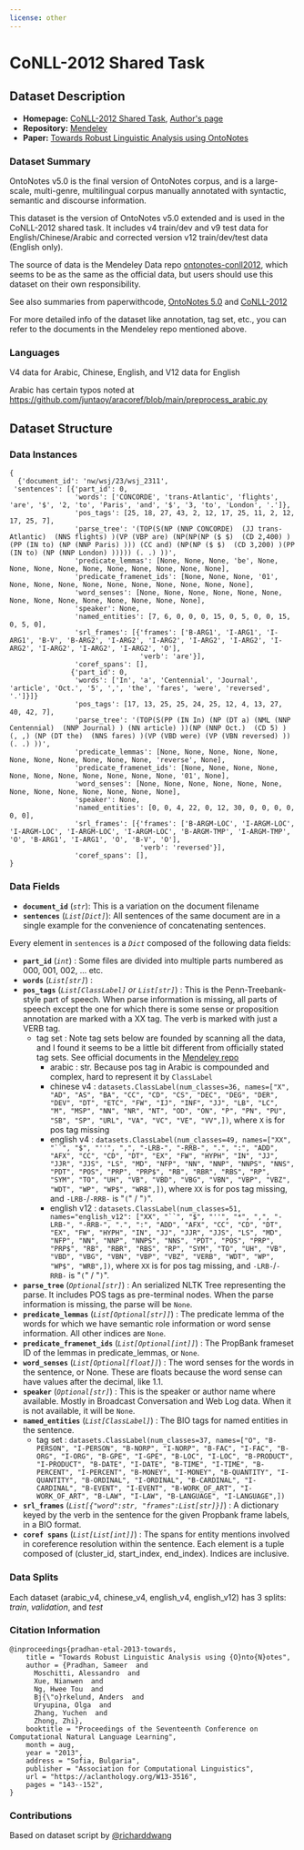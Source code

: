 ```yaml
---
license: other
---
```


# CoNLL-2012 Shared Task

## Dataset Description

- **Homepage:** [CoNLL-2012 Shared Task](https://conll.cemantix.org/2012/data.html), [Author's page](https://cemantix.org/data/ontonotes.html)
- **Repository:** [Mendeley](https://data.mendeley.com/datasets/zmycy7t9h9)
- **Paper:** [Towards Robust Linguistic Analysis using OntoNotes](https://aclanthology.org/W13-3516/)

### Dataset Summary

OntoNotes v5.0 is the final version of OntoNotes corpus, and is a large-scale, multi-genre,
multilingual corpus manually annotated with syntactic, semantic and discourse information.

This dataset is the version of OntoNotes v5.0 extended and is used in the CoNLL-2012 shared task.
It includes v4 train/dev and v9 test data for English/Chinese/Arabic and corrected version v12 train/dev/test data (English only).

The source of data is the Mendeley Data repo [ontonotes-conll2012](https://data.mendeley.com/datasets/zmycy7t9h9), which seems to be as the same as the official data, but users should use this dataset on their own responsibility.

See also summaries from paperwithcode, [OntoNotes 5.0](https://paperswithcode.com/dataset/ontonotes-5-0) and [CoNLL-2012](https://paperswithcode.com/dataset/conll-2012-1)

For more detailed info of the dataset like annotation, tag set, etc., you can refer to the documents in the Mendeley repo mentioned above. 

### Languages

V4 data for Arabic, Chinese, English, and V12 data for English

Arabic has certain typos noted at https://github.com/juntaoy/aracoref/blob/main/preprocess_arabic.py

## Dataset Structure

### Data Instances

```
{
  {'document_id': 'nw/wsj/23/wsj_2311',
 'sentences': [{'part_id': 0,
                'words': ['CONCORDE', 'trans-Atlantic', 'flights', 'are', '$', '2, 'to', 'Paris', 'and', '$', '3, 'to', 'London', '.']},
                'pos_tags': [25, 18, 27, 43, 2, 12, 17, 25, 11, 2, 12, 17, 25, 7],
                'parse_tree': '(TOP(S(NP (NNP CONCORDE)  (JJ trans-Atlantic)  (NNS flights) )(VP (VBP are) (NP(NP(NP ($ $)  (CD 2,400) )(PP (IN to) (NP (NNP Paris) ))) (CC and) (NP(NP ($ $)  (CD 3,200) )(PP (IN to) (NP (NNP London) ))))) (. .) ))',
                'predicate_lemmas': [None, None, None, 'be', None, None, None, None, None, None, None, None, None, None],
                'predicate_framenet_ids': [None, None, None, '01', None, None, None, None, None, None, None, None, None, None],
                'word_senses': [None, None, None, None, None, None, None, None, None, None, None, None, None, None],
                'speaker': None,
                'named_entities': [7, 6, 0, 0, 0, 15, 0, 5, 0, 0, 15, 0, 5, 0],
                'srl_frames': [{'frames': ['B-ARG1', 'I-ARG1', 'I-ARG1', 'B-V', 'B-ARG2', 'I-ARG2', 'I-ARG2', 'I-ARG2', 'I-ARG2', 'I-ARG2', 'I-ARG2', 'I-ARG2', 'I-ARG2', 'O'],
                                'verb': 'are'}],
                'coref_spans': [],
               {'part_id': 0,
                'words': ['In', 'a', 'Centennial', 'Journal', 'article', 'Oct.', '5', ',', 'the', 'fares', 'were', 'reversed', '.']}]}
                'pos_tags': [17, 13, 25, 25, 24, 25, 12, 4, 13, 27, 40, 42, 7],
                'parse_tree': '(TOP(S(PP (IN In) (NP (DT a) (NML (NNP Centennial)  (NNP Journal) ) (NN article) ))(NP (NNP Oct.)  (CD 5) ) (, ,) (NP (DT the)  (NNS fares) )(VP (VBD were) (VP (VBN reversed) )) (. .) ))',
                'predicate_lemmas': [None, None, None, None, None, None, None, None, None, None, None, 'reverse', None],
                'predicate_framenet_ids': [None, None, None, None, None, None, None, None, None, None, None, '01', None],
                'word_senses': [None, None, None, None, None, None, None, None, None, None, None, None, None],
                'speaker': None,
                'named_entities': [0, 0, 4, 22, 0, 12, 30, 0, 0, 0, 0, 0, 0],
                'srl_frames': [{'frames': ['B-ARGM-LOC', 'I-ARGM-LOC', 'I-ARGM-LOC', 'I-ARGM-LOC', 'I-ARGM-LOC', 'B-ARGM-TMP', 'I-ARGM-TMP', 'O', 'B-ARG1', 'I-ARG1', 'O', 'B-V', 'O'],
                                'verb': 'reversed'}],
                'coref_spans': [],
}
```

### Data Fields

- **`document_id`** (*`str`*): This is a variation on the document filename
- **`sentences`** (*`List[Dict]`*): All sentences of the same document are in a single example for the convenience of concatenating sentences.

Every element in `sentences` is a *`Dict`* composed of the following data fields:
- **`part_id`** (*`int`*) : Some files are divided into multiple parts numbered as 000, 001, 002, ... etc.
- **`words`** (*`List[str]`*) :
- **`pos_tags`** (*`List[ClassLabel]` or `List[str]`*) : This is the Penn-Treebank-style part of speech. When parse information is missing, all parts of speech except the one for which there is some sense or proposition annotation are marked with a XX tag. The verb is marked with just a VERB tag.
  - tag set : Note tag sets below are founded by scanning all the data, and I found it seems to be a little bit different from officially stated tag sets. See official documents in the [Mendeley repo](https://data.mendeley.com/datasets/zmycy7t9h9) 
    - arabic : str. Because pos tag in Arabic is compounded and complex, hard to represent it by `ClassLabel`
    - chinese v4 : `datasets.ClassLabel(num_classes=36, names=["X", "AD", "AS", "BA", "CC", "CD", "CS", "DEC", "DEG", "DER", "DEV", "DT", "ETC", "FW", "IJ", "INF", "JJ", "LB", "LC", "M", "MSP", "NN", "NR", "NT", "OD", "ON", "P", "PN", "PU", "SB", "SP", "URL", "VA", "VC", "VE", "VV",])`, where `X` is for pos tag missing
    - english v4 : `datasets.ClassLabel(num_classes=49, names=["XX", "``", "$", "''", ",", "-LRB-", "-RRB-", ".", ":", "ADD", "AFX", "CC", "CD", "DT", "EX", "FW", "HYPH", "IN", "JJ", "JJR", "JJS", "LS", "MD", "NFP", "NN", "NNP", "NNPS", "NNS", "PDT", "POS", "PRP", "PRP$", "RB", "RBR", "RBS", "RP", "SYM", "TO", "UH", "VB", "VBD", "VBG", "VBN", "VBP", "VBZ", "WDT", "WP", "WP$", "WRB",])`, where `XX` is for pos tag missing, and `-LRB-`/`-RRB-` is "`(`" / "`)`".
    - english v12 : `datasets.ClassLabel(num_classes=51, names="english_v12": ["XX", "``", "$", "''", "*", ",", "-LRB-", "-RRB-", ".", ":", "ADD", "AFX", "CC", "CD", "DT", "EX", "FW", "HYPH", "IN", "JJ", "JJR", "JJS", "LS", "MD", "NFP", "NN", "NNP", "NNPS", "NNS", "PDT", "POS", "PRP", "PRP$", "RB", "RBR", "RBS", "RP", "SYM", "TO", "UH", "VB", "VBD", "VBG", "VBN", "VBP", "VBZ", "VERB", "WDT", "WP", "WP$", "WRB",])`, where `XX` is for pos tag missing, and `-LRB-`/`-RRB-` is "`(`" / "`)`".
- **`parse_tree`** (*`Optional[str]`*) : An serialized NLTK Tree representing the parse. It includes POS tags as pre-terminal nodes. When the parse information is missing, the parse will be `None`.
- **`predicate_lemmas`** (*`List[Optional[str]]`*) : The predicate lemma of the words for which we have semantic role information or word sense information. All other indices are `None`.
- **`predicate_framenet_ids`** (*`List[Optional[int]]`*) : The PropBank frameset ID of the lemmas in predicate_lemmas, or `None`.
- **`word_senses`** (*`List[Optional[float]]`*) : The word senses for the words in the sentence, or None. These are floats because the word sense can have values after the decimal, like 1.1.
- **`speaker`** (*`Optional[str]`*) : This is the speaker or author name where available. Mostly in Broadcast Conversation and Web Log data. When it is not available, it will be `None`.
- **`named_entities`** (*`List[ClassLabel]`*) : The BIO tags for named entities in the sentence. 
  - tag set : `datasets.ClassLabel(num_classes=37, names=["O", "B-PERSON", "I-PERSON", "B-NORP", "I-NORP", "B-FAC", "I-FAC", "B-ORG", "I-ORG", "B-GPE", "I-GPE", "B-LOC", "I-LOC", "B-PRODUCT", "I-PRODUCT", "B-DATE", "I-DATE", "B-TIME", "I-TIME", "B-PERCENT", "I-PERCENT", "B-MONEY", "I-MONEY", "B-QUANTITY", "I-QUANTITY", "B-ORDINAL", "I-ORDINAL", "B-CARDINAL", "I-CARDINAL", "B-EVENT", "I-EVENT", "B-WORK_OF_ART", "I-WORK_OF_ART", "B-LAW", "I-LAW", "B-LANGUAGE", "I-LANGUAGE",])`
- **`srl_frames`** (*`List[{"word":str, "frames":List[str]}]`*) : A dictionary keyed by the verb in the sentence for the given Propbank frame labels, in a BIO format.
- **`coref spans`** (*`List[List[int]]`*) : The spans for entity mentions involved in coreference resolution within the sentence. Each element is a tuple composed of (cluster_id, start_index, end_index). Indices are inclusive.

### Data Splits

Each dataset (arabic_v4, chinese_v4, english_v4, english_v12) has 3 splits: _train_, _validation_, and _test_

### Citation Information

```
@inproceedings{pradhan-etal-2013-towards,
    title = "Towards Robust Linguistic Analysis using {O}nto{N}otes",
    author = {Pradhan, Sameer  and
      Moschitti, Alessandro  and
      Xue, Nianwen  and
      Ng, Hwee Tou  and
      Bj{\"o}rkelund, Anders  and
      Uryupina, Olga  and
      Zhang, Yuchen  and
      Zhong, Zhi},
    booktitle = "Proceedings of the Seventeenth Conference on Computational Natural Language Learning",
    month = aug,
    year = "2013",
    address = "Sofia, Bulgaria",
    publisher = "Association for Computational Linguistics",
    url = "https://aclanthology.org/W13-3516",
    pages = "143--152",
}
```

### Contributions

Based on dataset script by [@richarddwang](https://github.com/richarddwang)